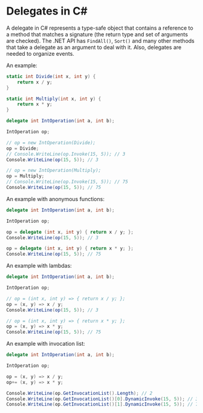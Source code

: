 
# Delegates in C#

A delegate in C# represents a type-safe object that contains a reference to a method that matches a signature (the return type and set of arguments are checked). The .NET API has `FindAll()`, `Sort()` and many other methods that take a delegate as an argument to deal with it. Also, delegates are needed to organize events.

An example:

```csharp
static int Divide(int x, int y) {
    return x / y;
}

static int Multiply(int x, int y) {
    return x * y;
}

delegate int IntOperation(int a, int b);

IntOperation op;

// op = new IntOperation(Divide);
op = Divide;
// Console.WriteLine(op.Invoke(15, 5)); // 3
Console.WriteLine(op(15, 5)); // 3

// op = new IntOperation(Multiply);
op = Multiply;
// Console.WriteLine(op.Invoke(15, 5)); // 75
Console.WriteLine(op(15, 5)); // 75
```

An example with anonymous functions:

```csharp
delegate int IntOperation(int a, int b);

IntOperation op;

op = delegate (int x, int y) { return x / y; };
Console.WriteLine(op(15, 5)); // 3

op = delegate (int x, int y) { return x * y; };
Console.WriteLine(op(15, 5)); // 75
```

An example with lambdas:

```csharp
delegate int IntOperation(int a, int b);

IntOperation op;

// op = (int x, int y) => { return x / y; };
op = (x, y) => x / y;
Console.WriteLine(op(15, 5)); // 3

// op = (int x, int y) => { return x * y; };
op = (x, y) => x * y;
Console.WriteLine(op(15, 5)); // 75
```

An example with invocation list:

```csharp
delegate int IntOperation(int a, int b);

IntOperation op;

op = (x, y) => x / y;
op+= (x, y) => x * y;

Console.WriteLine(op.GetInvocationList().Length); // 2
Console.WriteLine(op.GetInvocationList()[0].DynamicInvoke(15, 5)); // 3
Console.WriteLine(op.GetInvocationList()[1].DynamicInvoke(15, 5)); // 75
```
